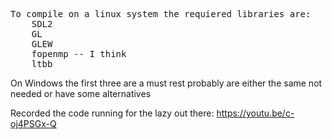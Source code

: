<pre>
To compile on a linux system the requiered libraries are:
	SDL2
	GL
	GLEW
	fopenmp -- I think
	ltbb
</pre>
On Windows the first three are a must rest probably are either the same not needed or have some alternatives

Recorded the code running for the lazy out there: https://youtu.be/c-oj4PSGx-Q
